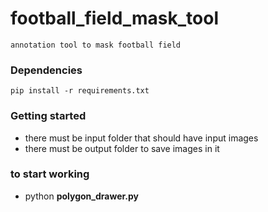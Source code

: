 # football_field_mask_tool
```
annotation tool to mask football field  
```
### Dependencies
```
pip install -r requirements.txt
```

### Getting started
- there must be input folder that should have input images  
- there must be output folder to save images in it  

### to start working
- python **polygon_drawer.py**
